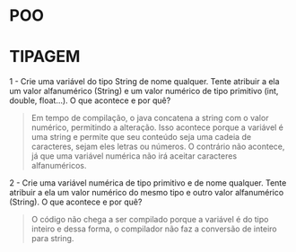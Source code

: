 # POO

# TIPAGEM

1 - Crie uma variável do tipo String de nome qualquer. Tente atribuir a ela um valor alfanumérico (String) e um valor numérico de tipo primitivo (int, double, float…). O que acontece e por quê?
> Em tempo de compilação, o java concatena a string com o valor numérico, permitindo a alteração. Isso acontece porque a variável é uma string e permite que seu conteúdo seja uma cadeia de caracteres, sejam eles letras ou números. O contrário não acontece, já que uma variável numérica não irá aceitar caracteres alfanuméricos.
 
2 - Crie uma variável numérica de tipo primitivo e de nome qualquer. Tente atribuir a ela um valor numérico do mesmo tipo e outro valor alfanumérico (String). O que acontece e por quê?
> O código não chega a ser compilado porque a variável é do tipo inteiro e dessa forma, o compilador não faz a conversão de inteiro para string.
